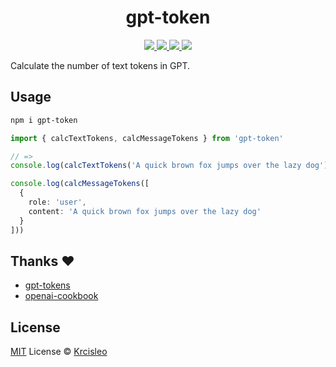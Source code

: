 <h1 align="center">gpt-token</h1>
<p align="center">
<a href="https://www.npmjs.com/package/gpt-token">
  <img src="https://img.shields.io/npm/v/gpt-token?style=flat&colorA=18181B&colorB=F0DB4F" />
</a>

<a href="https://www.npmjs.com/package/gpt-token">
  <img src="https://img.shields.io/npm/types/gpt-token?style=flat&colorA=18181B&colorB=F0DB4F" />
</a>

<a href="https://bundlephobia.com/package/gpt-token">
  <img src="https://img.shields.io/bundlephobia/minzip/gpt-token?style=flat&colorA=18181B&colorB=F0DB4F" />
</a>

<a href="https://github.com/kricsleo/gpt-token/blob/master/LICENSE">
  <img src="https://img.shields.io/github/license/kricsleo/gpt-token.svg?style=flat&colorA=18181B&colorB=F0DB4F" />
</a>

</p>

Calculate the number of text tokens in GPT.

## Usage

```bash
npm i gpt-token
```

```ts
import { calcTextTokens, calcMessageTokens } from 'gpt-token'

// => 
console.log(calcTextTokens('A quick brown fox jumps over the lazy dog'))

console.log(calcMessageTokens([
  {
    role: 'user',
    content: 'A quick brown fox jumps over the lazy dog'
  }
]))
```

## Thanks ❤️

- [gpt-tokens](https://github.com/Cainier/gpt-tokens/tree/main)
- [openai-cookbook](https://github.com/openai/openai-cookbook/blob/main/examples/How_to_count_tokens_with_tiktoken.ipynb)

## License

[MIT](./LICENSE) License © [Krcisleo](https://github.com/krcisleo)

